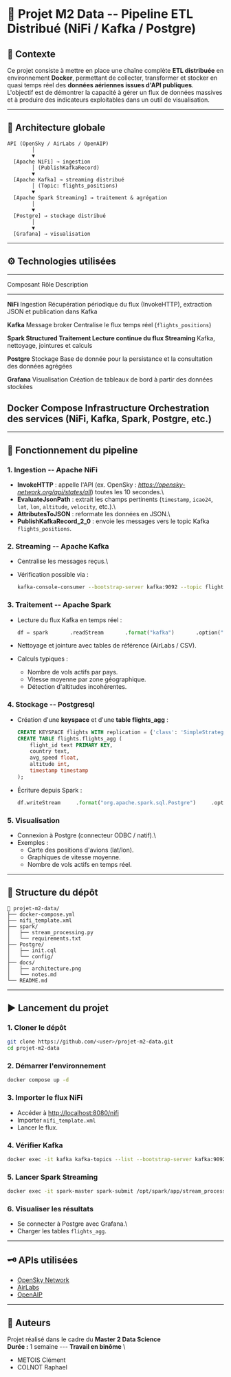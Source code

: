 # 🚀 Projet M2 Data -- Pipeline ETL Distribué (NiFi / Kafka / Postgre)

## 📌 Contexte

Ce projet consiste à mettre en place une chaîne complète **ETL
distribuée** en environnement **Docker**, permettant de collecter,
transformer et stocker en quasi temps réel des **données aériennes
issues d'API publiques**.\
L'objectif est de démontrer la capacité à gérer un flux de données
massives et à produire des indicateurs exploitables dans un outil de
visualisation.

------------------------------------------------------------------------

## 🧩 Architecture globale

``` text
API (OpenSky / AirLabs / OpenAIP)
        │
        ▼
  [Apache NiFi] → ingestion
        │ (PublishKafkaRecord)
        ▼
  [Apache Kafka] → streaming distribué
        │ (Topic: flights_positions)
        ▼
  [Apache Spark Streaming] → traitement & agrégation
        │
        ▼
  [Postgre] → stockage distribué
        │
        ▼
  [Grafana] → visualisation
```

------------------------------------------------------------------------

## ⚙️ Technologies utilisées

  --------------------------------------------------------------------------
  Composant                   Rôle             Description
  --------------------------- ---------------- -----------------------------
  **NiFi**                    Ingestion        Récupération périodique du
                                               flux (InvokeHTTP), extraction
                                               JSON et publication dans
                                               Kafka

  **Kafka**                   Message broker   Centralise le flux temps réel
                                               (`flights_positions`)

  **Spark Structured          Traitement       Lecture continue du flux
  Streaming**                                  Kafka, nettoyage, jointures
                                               et calculs

  **Postgre**               Stockage         Base de donnée pour la
                                               persistance et la
                                               consultation des données
                                               agrégées

  **Grafana**                 Visualisation    Création de tableaux de bord
                                               à partir des données stockées

  **Docker Compose**          Infrastructure   Orchestration des services
                                               (NiFi, Kafka, Spark,
                                               Postgre, etc.)
  --------------------------------------------------------------------------

------------------------------------------------------------------------

## 🔄 Fonctionnement du pipeline

### 1. **Ingestion -- Apache NiFi**

-   **InvokeHTTP** : appelle l'API (ex. OpenSky : *https://opensky-network.org/api/states/all*) toutes les 10
    secondes.\
-   **EvaluateJsonPath** : extrait les champs pertinents (`timestamp`,
    `icao24`, `lat`, `lon`, `altitude`, `velocity`, etc.).\
-   **AttributesToJSON** : reformate les données en JSON.\
-   **PublishKafkaRecord_2\_0** : envoie les messages vers le topic
    Kafka `flights_positions`.

### 2. **Streaming -- Apache Kafka**

-   Centralise les messages reçus.\

-   Vérification possible via :

    ``` bash
    kafka-console-consumer --bootstrap-server kafka:9092 --topic flights_positions --from-beginning
    ```

### 3. **Traitement -- Apache Spark**

-   Lecture du flux Kafka en temps réel :

    ``` python
    df = spark       .readStream       .format("kafka")       .option("kafka.bootstrap.servers", "kafka:9092")       .option("subscribe", "flights_positions")       .load()
    ```

-   Nettoyage et jointure avec tables de référence (AirLabs / CSV).

-   Calculs typiques :

    -   Nombre de vols actifs par pays.
    -   Vitesse moyenne par zone géographique.
    -   Détection d'altitudes incohérentes.

### 4. **Stockage -- Postgresql**

-   Création d'une **keyspace** et d'une **table flights_agg** :

    ``` sql
    CREATE KEYSPACE flights WITH replication = {'class': 'SimpleStrategy', 'replication_factor': 1};
    CREATE TABLE flights.flights_agg (
        flight_id text PRIMARY KEY,
        country text,
        avg_speed float,
        altitude int,
        timestamp timestamp
    );
    ```

-   Écriture depuis Spark :

    ``` python
    df.writeStream     .format("org.apache.spark.sql.Postgre")     .option("keyspace", "flights")     .option("table", "flights_agg")     .start()
    ```

### 5. **Visualisation**

-   Connexion à Postgre (connecteur ODBC / natif).\
-   Exemples :
    -   Carte des positions d'avions (lat/lon).
    -   Graphiques de vitesse moyenne.
    -   Nombre de vols actifs en temps réel.

------------------------------------------------------------------------

## 🧱 Structure du dépôt

    📁 projet-m2-data/
    ├── docker-compose.yml
    ├── nifi_template.xml
    ├── spark/
    │   ├── stream_processing.py
    │   └── requirements.txt
    ├── Postgre/
    │   ├── init.cql
    │   └── config/
    ├── docs/
    │   ├── architecture.png
    │   └── notes.md
    └── README.md

------------------------------------------------------------------------

## ▶️ Lancement du projet

### 1. Cloner le dépôt

``` bash
git clone https://github.com/<user>/projet-m2-data.git
cd projet-m2-data
```

### 2. Démarrer l'environnement

``` bash
docker compose up -d
```

### 3. Importer le flux NiFi

-   Accéder à <http://localhost:8080/nifi>
-   Importer `nifi_template.xml`
-   Lancer le flux.

### 4. Vérifier Kafka

``` bash
docker exec -it kafka kafka-topics --list --bootstrap-server kafka:9092
```

### 5. Lancer Spark Streaming

``` bash
docker exec -it spark-master spark-submit /opt/spark/app/stream_processing.py
```

### 6. Visualiser les résultats

-   Se connecter à Postgre avec Grafana.\
-   Charger les tables `flights_agg`.

------------------------------------------------------------------------

## 🗝️ APIs utilisées

-   [OpenSky Network](https://opensky-network.org/apidoc)
-   [AirLabs](https://airlabs.co/docsl)
-   [OpenAIP](https://docs.openaip.net)

------------------------------------------------------------------------

## 🧠 Auteurs

Projet réalisé dans le cadre du **Master 2 Data Science**\
**Durée :** 1 semaine --- **Travail en binôme** \
- METOIS Clément
- COLNOT Raphael
